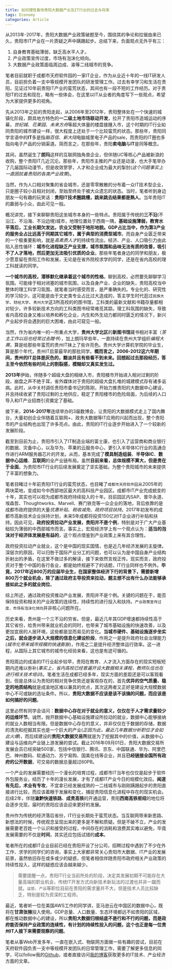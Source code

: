 ```yaml
---
title: 如何理性看待贵阳大数据产业及IT行业的过去与将来
tags: Economy
categories: Article
---
```


从2013年-2017年，贵阳大数据产业政策破题至今，围绕其的争论和拉锯由来已久，贵阳市IT产业在一片质疑之声中蹒跚起步。总结下来，负面观点无外乎有三：
1. 自身教育基础薄弱，缺乏高水平人才。
2. 产业政策宣传过度，市场有泡沫化倾向。
3. 大数据产业政策面临周边成、渝等二线城市的竞争。

<!-- more -->

笔者目前就职于成都市天府软件园的一家IT企业，作为从业近十年的一线IT研发人员，目前担负着一支中等规模开发团队的研发管理工作。过去有幸学习和生活在贵阳，见证过10年前贵阳IT产业的蛮荒状态，其间也有一段不短的工作经历。对于贵阳IT的过去和现在，略有一些体会，在这里以IT从业者的角度写下一些观点，希望为大家提供更多的视角。

先从2013年之前的贵阳走起，从2006年至2012年，贵阳整体处在一个快速的城镇化阶段，颇具地方特色的**一二级土地市场联动开发**，拉开了贵阳市造城运动的序幕，*世纪城*、*花果园*、*未来方舟*等超大体量的楼盘接踵入市，这个时期的IT行业如同贵阳的城市建设一样，很大程度上还处于一个比较蛮荒的状态。那些年，贵阳同学言语中的**IT**多是指*脑百信*、*新大陆*电脑城里电子产品的sale，而贵阳的IT圈也多指向电子产品的分销渠道。简而言之，在那些年，贵阳**卖电脑**与**IT**是同等概念。

其间，虽然诞生了**朗玛**这样的互联网独角兽企业，但伴随*UC*等核心产品被新浪的收购，整个贵阳IT几近沉沦。那些年，贵阳市主推的产业还是动漫，也大手笔举办了几届国际动漫节，但是收效寥寥，人才和企业成为最大的掣肘(*这个问题事实上一直困扰着贵阳的各类产业政策*)。

当然，作为人口相对聚集的省会城市，还是零零散散的分布着一众IT技术型企业，只是圈子较小且相对封闭，至始至终处于被大众遗忘的状态。当时，笔者听到身边朋友一句有趣的玩笑话：**贵阳IT技术圈跳槽，跳来跳去结果都是熟人**。当年贵阳IT的羸弱与小众，由此可见一般。

概况讲完，接下来聊聊贵阳这坐城市本身的一些特点。贵阳属于传统的**三不沿**(不沿江、不沿海、不沿边境)城市，地理位置处于西南一隅，**基础设施薄弱，教育水平落后，工业长期欠发达，农业又受制于地形地貌。GDP占比当中，作为第3产业的服务业占比远高于同期其它城市，属于典型的消费型城市**。而自身产业匮乏带来的一个极重要影响，就是*高素质人才*的持续性流出，经济、产业、人口吸引力由此陷入恶性循环：**城市化进程缺乏产业支撑，城市氛围和品味无法有质的改善，吸引不了人才落地，然后更加无法吸引优质的企业**。那些年笔者身边的同学和朋友，极少愿意留在贵阳工作和发展，无论是在省外院校求学的同学，还是在省内高校的理工科就读的同学。

**一个城市的高校，潜移默化继承着这个城市的性格**。聊到高校，必然要先聊聊学习氛围。可能缘于相对闭塞的城市氛围，以及自身产业、企业的缺失，贵阳高校当中整体的理工科学习氛围，就笔者当时感受而言，是严重确失的。专业化的、研究性的学习较少。这可能是由于文史类专业占比过大造成的，答主学生时代逛过`民族大学`、`财经大学`、`贵州大学`这3所高校的的图书馆，工科类的最新文献和书籍存量都相对较少，许多较新技术方向的工科类图书经常难觅其踪。理工科氛围的缺失，导致省内高校自身又难以培养和孵化企业，内生和外生动力都同时匮乏的情况下，新兴产业起步将会遇到的巨大困难，由此可窥见一般。

当然，作为省内唯一的一所重点大学，**贵州大学北区**的**新图书馆**藏书相对丰富（*答主工作以后也经常过去蹭书*），加上朗玛早些年，一直持续在贵州大学组织*编程大赛*，算是给那些年蛮荒的贵州IT抹上了些许亮色。贵州大学计算机学院的毕业生，算是那个年代，贵州IT启蒙最早的那批同学。**概而言之，2006-2012这六年期间，贵州的IT总体是灰色的，黯淡并且有些看不到未来。回想起过去那段经历，答主至今依然有些时间上的割裂感，模糊却又真实发生过。**

**2013年**伊始，伴随多个超级大盘的相继入市，贵阳楼市开始进入相对过剩的阶段，崩盘之声不绝于耳，省外媒体对于贵阳的超级大盘扎堆的城建模式存有诸多诟病。此时，从中关村调任贵阳市委书记的陈刚，开始力推贵阳的大数据中心建设，并且持续收紧了贵阳过剩的土地供应，稳定了贵阳楼市的危险局面，为后续的人口导入和IT产业招商引资奠定了基础。

接下来，**2014-2017年**连续举办的3届数博会，让贵阳的大数据模式走上了国内舞台，大量初创企业伴随着互联网+、政务大数据等IT应用的兴起而出现，整个贵阳市的产业结构也出现了许多亮点。由此，贵阳的IT行业逐步开始进入了一个较新的发展阶段。

截至到目前为止，贵阳市引入了IT制造业端的富士康，也引入了运营商和商业银行的数据、灾备中心，以及华为、苹果的云服务中心，更引入半导体IC行业的高通合作进行ARM服务器芯片的开发。从而，基本完成了**模具制造组装**、**半导体IC**、**数据中心运维**、**互联网**的全产业链布局。虽然**目前来看，总体规模不算大，但是贵在于全面**。为贵阳市IT行业的后续发展奠定了坚实基础，为整个贵阳城市的未来提供了丰富的想象力。

笔者目睹过十年前贵阳IT行业的蛮荒状态，也目睹了`成都市天府软件园`从2005年的两块菜地，变成如今中西部地区最大的高科技产业园区。成都市IT产业完成蜕变的十年，其实也可以视为成都市政府持续投入的十年。目前园区内SAP、普华永道、埃森哲、Thoughtworks、Marvell、赛门铁克等一众企业的落地，背后依靠的是成都市政府提供的大量*优惠补贴*、*税收减免*、*政府项目扶持*。2017年初发布的成都市高新技术企业扶持计划，未来5年成都将投资150亿对IT企业进行补贴和扶持。因此可见，**政府投资拉动产业发展，贵阳并不是个例**，特别是对于广大产业基础较为薄弱的中西部城市而言。事实上，宏观经济学上有一个观点认为：**适当的泡沫对于经济体发展是有益的**，这个观点借鉴到产业政策上来有其合理性。

政府投资拉动产业就业，这个是中国的现实国情，也是近几年经济发展的主旋律。深层次的原因，可以归咎于国际产业分工的问题，也可以认为是中国自身产业结构折射出的矛盾，在这里不做过多的解读，接下来依然言规正传。现实而言，政府投资对于整个中国的各行各业，都是始终规避不了的话题，IT行业同样也不例外。**毕竟，2017年近800万的应届毕业生，在国家整体经济下行的背景下，需要新增800万个就业机会，除了通过政府主导投资来拉动，题主想不出有什么办法能够承接如此之多的就业岗位**。

综上所述，通过政府投资推动产业发展，贵阳并不是个例。关键的问题在于，能否保持投资和相关的产业政策的连续性，持续性的进行投入和扶持。`产业政策宣传过度，市场有泡沫化倾向`并非核心问题所在。

历史来看，贵州是一个三不沿的穷省。但是，最近几年其GDP增速都持续性高于其它省份，给贵州带来就业机会的同时，也带来了城市基础设施的快速改善，以及更加宜居的人居环境，这些都是显而易见的变化。**当城市硬件、基础设施逐步坐实之后，就会逐步进入大规模的信息化建设阶段**，作用之一是提升政府社会治理能力(*城市化带来城市规模的快速膨胀*)，作用之二是提升经济整体运行效率。这一进程，从国际上其它城市的城市化经验来看，这也是有迹可循的。

贵阳周边的成渝的IT行业起步较早，贵阳在教育、人才流入方面存在的现实短板短期内还难以弥补(*事实上，省内高校已经普遍开设大数据相关课程，教师队伍也在进行相关技术培训*)。笔者生活在成都已经多年，现实方面的差距还是可以客观看到，但是总体认为贵阳的相对竞争优势还是客观存在的，首先**优异的空气质量、稳定的地质结构**就是成渝地区难以兼具的优点，其次这两者又正好是建设大规模数据中心不可或缺的选址条件。所以，**贵阳大数据不应该是该不该搞的问题，而应该是如何搞好的问题**。

这里必然有同学会诘问：**数据中心存在对于就业的意义，仅仅在于人才需求量较少的运维环节**。诚然，抛开数据中心基础设施建设所拉动的就业，数据中心能够接纳的就业人数相当有限。但是数据中心存在的意义，并非仅仅在于数据的存储，数据的清洗和挖掘其实也是一个巨大的产业(*正因为此，最近几年数据分析职位才会如此火爆*)，而后续建设的**贵阳大数据交易所**就是为了挖掘其中的价值，从数据中心建设与运维向产业链上游发展的尝试。截止2016年09月01日，贵阳大数据交易所发展会员已经突破500家，包括中信银行、腾讯、京东、中国联通、华为、阿里巴巴、神州数码、软通动力、苏宁易购、国美在线等企业，并且**已经链接全国所有政府的公开数据**，可交易的数据总量超过60PB。

一个产业的发展需要经历一个漫长的培育过程，成都市IT当年也仅仅是起步于软件外包服务业，经历了十年的漫长发展，才有了成都IT产业今日的规模化效应。**闻道有先后，术业有专攻**，不宜拿已经发展成熟的一二线城市与刚刚蹒跚起步的贵阳直接进行比较，而应该着眼于发展和变化，捕捉贵阳信息化进程中存在的现实机会。后续2年，伴随**渝黔快速铁路**、**成贵高铁**的开通运营，贵阳**西南高铁枢纽**的地位将会逐步兑现，届时的贵阳应该会迎来更好的发展。

贵州作为传统的经济落后省份，IT行业长期处于蛮荒状态。当互联网带来新思路、新想法的时候，传统观念呈现出来的更多是不解和质疑。但是不破不立，产业的发展需要老百姓一个认识和接受的过程，中间存在的消耗和浪费其实难以避免，毕竟发展需要的不仅是**时间**，其实还应包括试错的**成本**。

笔者所在的成都IT企业目前已经在贵阳开设了分公司，招聘过程中遇到了不少在外工作、求学的同学们的咨询，事实上大家都非常关心贵阳市大数据、IT产业的发展前景，虽然依旧存在或多或少的疑惑，但笔者相信伴随贵阳市政府相关产业政策的持续性投入，这样的疑惑应该会越来越少。

> 需要提醒一点，贵阳IT行业当前所处的阶段，决定其发展初期不可能存在大量高端的职业机会，传统IT开发方式向新技术新玩法的过渡也并非一蹴而就。`运营`、`产品`等职位目前在贵阳的需求量并不大，但是技术人员比较缺乏，特别是较为资深的工程师。

最近，笔者听一位在美国AWS工作的同学讲，亚马逊云在中国区的数据中心，既将在**甘肃张掖**投入使用。GDP总量、人口数量、生态环境都远不如贵阳的区域，都在推动数据中心的建设，所以**贵阳大数据归根结底不是行和不行的问题，而是政府能否保持产业政策的连续性，有计划的持续性投入的问题，这个也正是每一位贵州IT人接下来需要观察的问题**。

笔者从事Web开发多年，一直在嵌入式、物联网方面做一些有趣的尝试，目前在天府软件园负责一支中等规模开发团队的日常管理工作，需要了解更多信息的同学，可以follow我的[Github](https://github.com/uinika)，或者直接访问[我的博客](https://uinika.github.io/)获取更多的IT技术、产业经济方面的文章。
